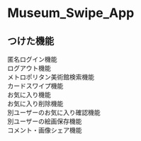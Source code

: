 # Museum_Swipe_App



## つけた機能
匿名ログイン機能  
ログアウト機能  
メトロポリタン美術館検索機能  
カードスワイプ機能  
お気に入り機能  
お気に入り削除機能  
別ユーザーのお気に入り確認機能  
別ユーザーの絵画保存機能  
コメント・画像シェア機能  
